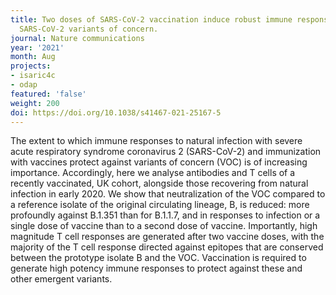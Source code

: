 ```yaml
---
title: Two doses of SARS-CoV-2 vaccination induce robust immune responses to emerging
  SARS-CoV-2 variants of concern.
journal: Nature communications
year: '2021'
month: Aug
projects:
- isaric4c
- odap
featured: 'false'
weight: 200
doi: https://doi.org/10.1038/s41467-021-25167-5
---
```


The extent to which immune responses to natural infection with severe acute respiratory syndrome coronavirus 2 (SARS-CoV-2) and immunization with vaccines protect against variants of concern (VOC) is of increasing importance. Accordingly, here we analyse antibodies and T cells of a recently vaccinated, UK cohort, alongside those recovering from natural infection in early 2020. We show that neutralization of the VOC compared to a reference isolate of the original circulating lineage, B, is reduced: more profoundly against B.1.351 than for B.1.1.7, and in responses to infection or a single dose of vaccine than to a second dose of vaccine. Importantly, high magnitude T cell responses are generated after two vaccine doses, with the majority of the T cell response directed against epitopes that are conserved between the prototype isolate B and the VOC. Vaccination is required to generate high potency immune responses to protect against these and other emergent variants.